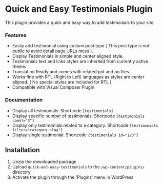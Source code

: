 # Quick and Easy Testimonials Plugin

This plugin provides a quick and easy way to add testimonials to your site.

### Features

* Easily add testimonial using custom post type ( This post type is not public to avoid detail page URLs mess ).
* Display Testimonials in simple and center aligned style.
* Testimonials text and links styles are inherited from currently active theme.
* Translation Ready and comes with related pot and po files.
* Works fine with RTL (Right to Left) languages as styles are center aligned. ( No special styles are included for RTL )
* Compatible with Visual Composer Plugin

### Documentation

* Display all testimonials. Shortcode `[testimonials]`
* Display specific number of testimonials. Shortcode `[testimonials count="3"]`
* Display only testimonials related to a category. Shortcode `[testimonials filter="category-slug"]`
* Display single testimonial. Shortcode `[testimonials id="123"]`

## Installation

1. Unzip the downloaded package
2. Upload `quick-and-easy-testimonials` to the `/wp-content/plugins/` directory
3. Activate the plugin through the 'Plugins' menu in WordPress